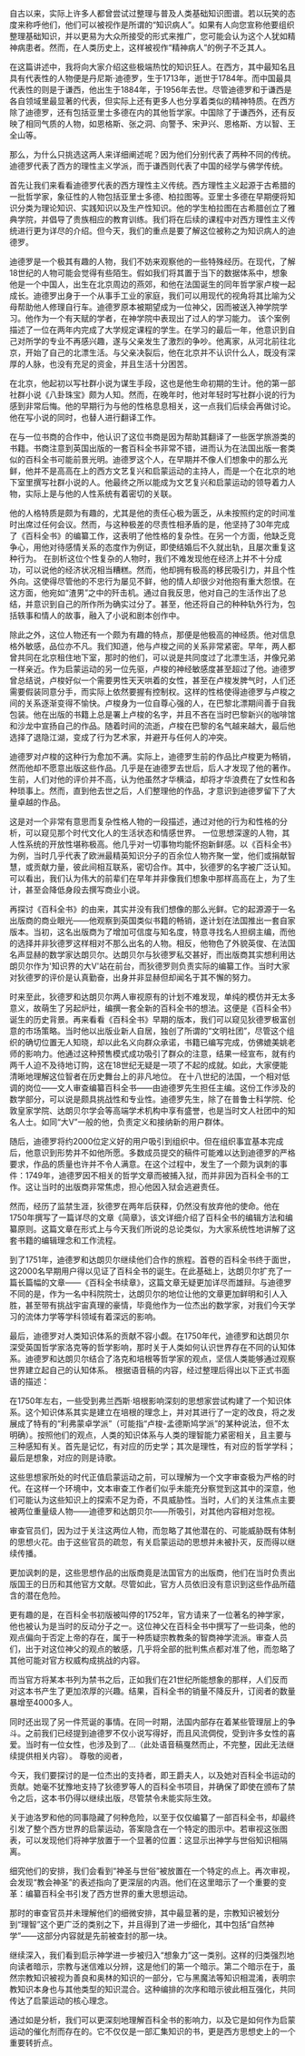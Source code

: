 自古以来，实际上许多人都曾尝试过整理与普及人类基础知识图谱。若以玩笑的态度来称呼他们，他们可以被视作是所谓的“知识病人”。如果有人向您宣称他要组织整理基础知识，并以更易为大众所接受的形式来推广，您可能会认为这个人犹如精神病患者。然而，在人类历史上，这样被视作“精神病人”的例子不乏其人。

在这篇讲述中，我将向大家介绍这些极端热忱的知识狂人。在西方，其中最知名且具有代表性的人物便是丹尼斯·迪德罗，生于1713年，逝世于1784年。而中国最具代表性的则是于谦西，他出生于1884年，于1956年去世。尽管迪德罗和于谦西是各自领域里最显著的代表，但实际上还有更多人也分享着类似的精神特质。在西方除了迪德罗，还有包括亚里士多德在内的其他哲学家。中国除了于谦西外，还有反映了相同气质的人物，如恩格斯、张之洞、向警予、宋尹兴、恩格斯、方以智、王全山等。

那么，为什么只挑选这两人来详细阐述呢？因为他们分别代表了两种不同的传统。迪德罗代表了西方的理性主义学派，而于谦西则代表了中国的经学与佛学传统。

首先让我们来看看迪德罗代表的西方理性主义传统。西方理性主义起源于古希腊的一批哲学家，象征性的人物包括亚里士多德、柏拉图等。亚里士多德在早期便将知识分类为理论知识、实践知识以及生产性知识。他的学生柏拉图在古希腊创立了雅典学院，并倡导了贵族相应的教育训练。我们将在后续的课程中对西方理性主义传统进行更为详尽的介绍。但今天，我们的重点是要了解这位被称之为知识病人的迪德罗。

迪德罗是一个极其有趣的人物，我们不妨来观察他的一些特殊经历。在现代，了解18世纪的人物可能会觉得有些陌生。假如我们将其置于当下的数据体系中，想象他是一个中国人，出生在北京周边的燕郊，和他在法国诞生的同年哲学家卢梭一起成长。迪德罗出身于一个从事手工业的家庭，我们可以用现代的视角将其比喻为父母帮助他人修理自行车。迪德罗原本被期望成为一位神父，因而被送入神学院学习。他作为一个有天赋的学者，在神学院中表现出了过人的学习能力。
该个案例描述了一位在两年内完成了大学规定课程的学生。在学习的最后一年，他意识到自己对所学的专业不再感兴趣，遂与父亲发生了激烈的争吵。他离家，从河北前往北京，开始了自己的北漂生活。与父亲决裂后，他在北京并不认识什么人，既没有深厚的人脉，也没有充足的资金，并且生活十分困苦。

在北京，他起初以写社群小说为谋生手段，这也是他生命初期的生计。他的第一部社群小说《八卦珠宝》颇为人知。然而，在晚年时，他对年轻时写社群小说的行为感到非常后悔。他的早期行为与他的性格息息相关，这一点我们后续会再做讨论。他在写小说的同时，也替人进行翻译工作。

在与一位书商的合作中，他认识了这位书商是因为帮助其翻译了一些医学旅游类的书籍。书商注意到英国出版的一套百科全书非常不错，进而认为在法国出版一套类似的百科全书可能前景光明。迪德罗这个人，在早期并不像人们想象中的那么光鲜，他并不是高高在上的西方文艺复兴和启蒙运动的主持人，而是一个在北京的地下室里撰写社群小说的人。他最终之所以能成为文艺复兴和启蒙运动的领导着力人物，实际上是与他的人性系统有着密切的关联。

他的人格特质是颇为有趣的，尤其是他的责任心极为匮乏，从未按照约定的时间准时出席过任何会议。然而，与这种极差的尽责性相矛盾的是，他坚持了30年完成了《百科全书》的编纂工作，这表明了他性格的复杂性。在另一个方面，他缺乏竞争心，用他对待感情关系的态度作为例证，即使结婚后不久就出轨，且屡次重复这种行为。
在剖析这位个性复杂的人物时，我们不难发现他在经济上并不十分成功，可以说他的经济状况相当糟糕。然而，他却拥有极高的移民吸引力，并且个性外向。这使得尽管他的不忠行为屡见不鲜，他的情人却很少对他抱有重大怨恨。在这方面，他宛如“渣男”之中的歼击机。通过自我反思，他对自己的生活作出了总结，并意识到自己的所作所为确实过分了。甚至，他还将自己的种种轨外行为，包括轶事和情人的故事，融入了小说和剧本创作中。

除此之外，这位人物还有一个颇为有趣的特点，那便是他极高的神经质。他对信息格外敏感，品位亦不凡。我们知道，他与卢梭之间的关系非常紧密。早年，两人都曾共同在北京租住地下室，那时的他们，可以说是共同度过了北漂生活，并像兄弟一样亲近。作为启蒙运动的另一位先驱，卢梭的神经敏感度甚至超过了他。迪德罗曾总结说，卢梭好似一个需要男性天天哄着的女性，甚至在卢梭发脾气时，人们还需要假装同意分手，而实际上依然要握有控制权。这样的性格使得迪德罗与卢梭之间的关系逐渐变得不愉快。卢梭身为一位自尊心强的人，在巴黎北漂期间善于自我包装。他在出版的书籍上总是署上卢梭的名字，并且不吝在当时巴黎新兴的咖啡馆和沙龙中宣扬自己的作品。随着时间的流逝，卢梭在巴黎的名气越来越大，最后他选择了退隐江湖，变成了行为艺术家，并避开与任何人的冲突。

迪德罗对卢梭的这种行为愈加不满。实际上，迪德罗生前的作品比卢梭更为畅销，然而他却不愿意出版这些作品。几乎是在迪德罗去世后，后人才发现了他的著作。生前，人们对他的评价并不高，认为他虽然才华横溢，却将才华浪费在了女性和各种琐事上。然而，直到他去世之后，人们整理他的作品，才意识到迪德罗留下了大量卓越的作品。

这是对一个非常有意思而复杂性格人物的一段描述，通过对他的行为和性格的分析，可以窥见那个时代文化人的生活状态和情感世界。
一位思想深邃的人物，其人性系统的开放性堪称极高。他几乎对一切事物均能怀抱新鲜感。以《百科全书》为例，当时几乎代表了欧洲最精英知识分子的百余位人物齐聚一堂，他们或捐献智慧，或贡献力量，彼此间相互联系，密切合作。其中，狄德罗的名字被广泛认知。可以看出，我们认为伟大的前辈们在早年并非像我们想象中那样高高在上，为了生计，甚至会降低身段去撰写商业小说。

再探讨《百科全书》的由来，其实并没有我们想像的那么光鲜。它的起源源于一名出版商的商业眼光——他观察到英国类似书籍的畅销，遂计划在法国推出一套自家版本。当初，这名出版商为了增加可信度与知名度，特意寻找名人担纲主编，而他的选择并非狄德罗这样相对不那么出名的人物。相反，他物色了外貌英俊、在法国名声显赫的数学家达朗贝尔。达朗贝尔与狄德罗私交甚好，而出版商其实想利用达朗贝尔作为'知识界的大V'站在前台，而狄德罗则负责实际的编纂工作。当时大家对狄德罗的评价是认真勤奋，出身并非显赫但却闻名于其不懈的努力。

时来至此，狄德罗和达朗贝尔两人审视原有的计划不难发现，单纯的模仿并无太多意义，故萌生了另起炉灶，编撰一套全新的百科全书的想法。这便是《百科全书》诞生的历史背景。再来看看《百科全书》早期的版本，我们可以窥见狄德罗极富创意的市场策略。当时他以出版业新人自居，独创了所谓的“文明社团”，尽管这个组织的确切位置无人知晓，却以此名义向群众承诺，书籍已编写完成，仿佛媲美姚老师的影响力。他通过这种预售模式成功吸引了群众的注意，结果一经宣布，就有约两千人迫不及待地订购，这在18世纪无疑是一项了不起的成就。如此，大家便能清晰地理解这位智者在历史舞台上的非凡地位。
在十八世纪的法国，一个相对低调的岗位——文人审查编纂百科全书——由迪德罗先生担任主编。这份工作涉及的数学部分，可以说是颇具挑战性和专业性。迪德罗先生，除了在普鲁士科学院、伦敦皇家学院、达朗贝尔学会等高端学术机构中享有盛誉，也是当时文人社团中的知名人士。如同“大V”一般的他，负责定义和接纳新的用户群体。

随后，迪德罗将约2000位定义好的用户吸引到组织中。但在组织事宜基本完成后，他意识到形势并不如他所愿。多数成员提交的稿件可能难以达到迪德罗的严格要求，作品的质量也许并不令人满意。在这个过程中，发生了一个颇为讽刺的事件：1749年，迪德罗因不相关的哲学文章而被捕入狱，而并非因为百科全书的工作。这让当时的出版商非常焦虑，担心他因入狱会逃避责任。

然而，经历了监禁生涯，狄德罗在两年后获释，仍然没有放弃他的使命。他在1750年撰写了一篇详尽的文章《简章》，该文详细介绍了百科全书的编辑方法和编纂原则。这篇文章在形式上与今天我们所说的总论类似，为大家系统性地讲解了这套书籍的编辑理念和工作流程。

到了1751年，迪德罗和达朗贝尔继续他们合作的旅程。首卷的百科全书终于面世，这2000名早期用户得以见证了百科全书的诞生。在此基础上，达朗贝尔扩充了一篇长篇幅的文章——《百科全书续章》，这篇文章无疑更加详尽而雄辩。与迪德罗不同的是，作为一名中科院院士，达朗贝尔的地位让他的文章更加鲜明和引人入胜，甚至带有挑战宇宙真理的豪情，毕竟他作为一位杰出的数学家，对我们今天学习的流体力学等学科领域有着深远的影响。

最后，迪德罗对人类知识体系的贡献不容小觑。在1750年代，迪德罗和达朗贝尔深受英国哲学家洛克等的哲学影响，那时关于人类如何认识世界存在不同的认知体系。迪德罗和达朗贝尔结合了洛克和培根等哲学家的观点，坚信人类能够通过观察世界建立起自己的认知体系。
根据语音稿的内容，经过整理后得出以下正式书面语的描述：

在1750年左右，一些受到弗兰西斯·培根影响深刻的思想家尝试构建了一个知识体系。这个知识体系其实是建立在培根的理念上，并对其进行了一定的改良，将之发展成了特有的“利弗蒙卓学派”（可能指“卢梭-孟德斯鸠学派”的某种说法，但不太明确）。按照他们的观点，人类的知识体系与人类的理智能力紧密相关，且主要与三种感知有关。首先是记忆，有对应的历史学；其次是理性，有对应的哲学学科；最后是想象，对应的则是诗歌。

这些思想家所处的时代正值启蒙运动之前，可以理解为一个文字审查极为严格的时代。在这样一个环境中，文本审查工作者们似乎未能充分察觉到这其中的深意，他们可能认为这些知识上的探索不足为奇，不具威胁性。当时，人们的关注焦点主要被两位重量级人物——迪德罗和达朗贝尔——所吸引，对其他内容相对忽视。

审查官员们，因为过于关注这两位人物，而忽略了其他潜在的、可能威胁既有体制的思想火花。由于这些官员的疏忽，有关启蒙运动的思想并未被扑灭，反而得以继续传播。

更加讽刺的是，这些思想作品的出版商竟是法国官方的出版商，他们在当时负责出版国王的日历和其他官方文献。尽管如此，官方人员依旧没有意识到这些作品所蕴含的潜在危险。

更有趣的是，在百科全书初版被叫停的1752年，官方请来了一位著名的神学家，他也被认为是当时的反动分子之一。这位神父在百科全书中撰写了一些词条，他的观点偏向于否定上帝的存在，属于一种质疑宗教教条的智商神学流派。审查人员们，出于对这位神父的观点的敏感，几乎将全部的批判焦点都对准了他，而忽略了其他可能对官方权威构成挑战的内容。

而当官方将某本书列为禁书之后，正如我们在21世纪所能想象的那样，人们反而对这本书产生了更加浓厚的兴趣。结果，百科全书的销量不降反升，订阅者的数量暴增至4000多人。

同时还出现了另一件荒诞的事情。在同一时期，法国内部存在着某些管理层上的争斗。之前我们已经提到迪德罗不仅小说写得好，而且风流倜傥，受到许多女性的喜爱。当时有一位女性，也涉及到了...（此处语音稿戛然而止，不完整，因此无法继续提供相关内容）。
尊敬的阅者，

今天，我们要探讨的是一位杰出的支持者，即王爵夫人，以及她对百科全书运动的贡献。她毫不犹豫地支持了狄德罗等人的百科全书项目，并确保了即使在颁布了禁令之后，这本书仍得以继续出版，尽管禁令未能实际生效。

关于迪洛罗和他的同事隐藏了何种危险，以至于仅仅编纂了一部百科全书，却最终引发了整个西方世界的启蒙运动，答案隐含在一个特定的图示中。若审视这张图表，可以发现他们将神学放置于一个显著的位置：这显示出神学与世俗知识相隔离。

细究他们的安排，我们会看到“神圣与世俗”被放置在一个特定的点上。再次审视，会发现“教会神圣”的表述指向了更深层的内涵。他们在这里暗示了一个重要的变革：编纂百科全书引发了西方世界的重大思想运动。

那时的审查官员并未理解他们的细微安排，其中最显著的是，宗教知识被划分到“理智”这个更广泛的类别之下，并且得到了进一步细化，其中包括“自然神学”——这部分内容就是先前被查封的那一块。

继续深入，我们看到启示神学进一步被归入“想象力”这一类别。这样的归类强烈地向读者暗示，宗教与迷信难以分辨，这是他们的第一个暗示。第二个暗示在于，虽然宗教知识被视为善良和奥林的知识的一部分，它与黑魔法等知识相混淆，表明宗教知识本身也与其他类型的知识混合。这种编排的次序和暗示彼此相互强化，共同传达了启蒙运动的核心理念。

通过如是分析，我们可以更深刻地理解百科全书的影响力，以及它是如何作为启蒙运动的催化剂而存在的。它不仅仅是一部汇集知识的书，更是西方思想史上的一个重要转折点。

